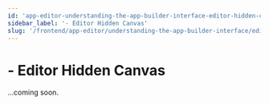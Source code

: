 ```yaml
---
id: 'app-editor-understanding-the-app-builder-interface-editor-hidden-canvas'
sidebar_label: '- Editor Hidden Canvas'
slug: '/frontend/app-editor/understanding-the-app-builder-interface/editor-hidden-canvas'
---
```


# - Editor Hidden Canvas

...coming soon.
